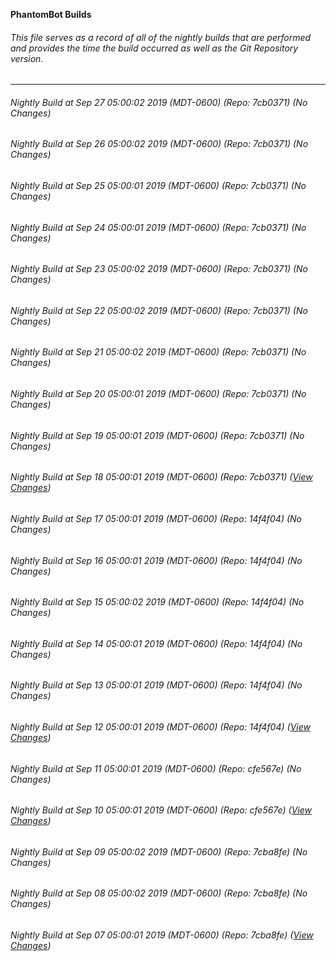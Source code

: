 **PhantomBot Builds**

###### This file serves as a record of all of the nightly builds that are performed and provides the time the build occurred as well as the Git Repository version.
-------------------------------------------------------------------------------------------------------------
###### Nightly Build at Sep 27 05:00:02 2019 (MDT-0600) (Repo: 7cb0371) (No Changes)
###### Nightly Build at Sep 26 05:00:02 2019 (MDT-0600) (Repo: 7cb0371) (No Changes)
###### Nightly Build at Sep 25 05:00:01 2019 (MDT-0600) (Repo: 7cb0371) (No Changes)
###### Nightly Build at Sep 24 05:00:01 2019 (MDT-0600) (Repo: 7cb0371) (No Changes)
###### Nightly Build at Sep 23 05:00:02 2019 (MDT-0600) (Repo: 7cb0371) (No Changes)
###### Nightly Build at Sep 22 05:00:02 2019 (MDT-0600) (Repo: 7cb0371) (No Changes)
###### Nightly Build at Sep 21 05:00:02 2019 (MDT-0600) (Repo: 7cb0371) (No Changes)
###### Nightly Build at Sep 20 05:00:01 2019 (MDT-0600) (Repo: 7cb0371) (No Changes)
###### Nightly Build at Sep 19 05:00:01 2019 (MDT-0600) (Repo: 7cb0371) (No Changes)
###### Nightly Build at Sep 18 05:00:01 2019 (MDT-0600) (Repo: 7cb0371) ([View Changes](https://github.com/PhantomBot/PhantomBot/compare/14f4f04...7cb0371))
###### Nightly Build at Sep 17 05:00:01 2019 (MDT-0600) (Repo: 14f4f04) (No Changes)
###### Nightly Build at Sep 16 05:00:01 2019 (MDT-0600) (Repo: 14f4f04) (No Changes)
###### Nightly Build at Sep 15 05:00:02 2019 (MDT-0600) (Repo: 14f4f04) (No Changes)
###### Nightly Build at Sep 14 05:00:01 2019 (MDT-0600) (Repo: 14f4f04) (No Changes)
###### Nightly Build at Sep 13 05:00:01 2019 (MDT-0600) (Repo: 14f4f04) (No Changes)
###### Nightly Build at Sep 12 05:00:01 2019 (MDT-0600) (Repo: 14f4f04) ([View Changes](https://github.com/PhantomBot/PhantomBot/compare/cfe567e...14f4f04))
###### Nightly Build at Sep 11 05:00:01 2019 (MDT-0600) (Repo: cfe567e) (No Changes)
###### Nightly Build at Sep 10 05:00:01 2019 (MDT-0600) (Repo: cfe567e) ([View Changes](https://github.com/PhantomBot/PhantomBot/compare/7cba8fe...cfe567e))
###### Nightly Build at Sep 09 05:00:02 2019 (MDT-0600) (Repo: 7cba8fe) (No Changes)
###### Nightly Build at Sep 08 05:00:02 2019 (MDT-0600) (Repo: 7cba8fe) (No Changes)
###### Nightly Build at Sep 07 05:00:01 2019 (MDT-0600) (Repo: 7cba8fe) ([View Changes](https://github.com/PhantomBot/PhantomBot/compare/b4a3153...7cba8fe))
